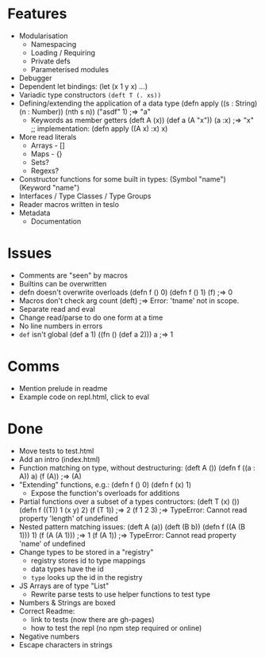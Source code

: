 # Features

 * Modularisation
   * Namespacing
   * Loading / Requiring
   * Private defs
   * Parameterised modules
 * Debugger
 * Dependent let bindings:
    (let (x 1 y x) ...)
 * Variadic type constructors `(deft T (. xs))`
 * Defining/extending the application of a data type
    (defn apply ((s : String) (n : Number)) (nth s n)) ("asdf" 1) ;=> "a"
   * Keywords as member getters
      (deft A (x)) (def a (A "x")) (a :x) ;=> "x"
      ;; implementation:
      (defn apply ((A x) :x) x)
 * More read literals
   * Arrays - []
   * Maps - {}
   * Sets?
   * Regexs?
 * Constructor functions for some built in types:
    (Symbol "name")
    (Keyword "name")
 * Interfaces / Type Classes / Type Groups
 * Reader macros written in teslo
 * Metadata
   * Documentation

# Issues

 * Comments are "seen" by macros
 * Builtins can be overwritten
 * defn doesn't overwrite overloads
    (defn f () 0) (defn f () 1) (f) ;=> 0
 * Macros don't check arg count
    (deft) ;=> Error: 'tname' not in scope.
 * Separate read and eval
 * Change read/parse to do one form at a time
 * No line numbers in errors
 * `def` isn't global
    (def a 1) ((fn () (def a 2))) a ;=> 1

# Comms

 * Mention prelude in readme
 * Example code on repl.html, click to eval

# Done

 * Move tests to test.html
 * Add an intro (index.html)
 * Function matching on type, without destructuring:
    (deft A ()) (defn f ((a : A)) a) (f (A)) ;=> (A)
 * "Extending" functions, e.g.:
    (defn f () 0)
    (defn f (x) 1)
   * Expose the function's overloads for additions
 * Partial functions over a subset of a types contructors:
    (deft T (x) ())
    (defn f ((T)) 1 (x y) 2)
    (f (T 1)) ;=> 2
    (f 1 2 3) ;=> TypeError: Cannot read property 'length' of undefined
 * Nested pattern matching issues:
     (deft A (a)) (deft (B b)) (defn f ((A (B 1))) 1) (f (A (A 1))) ;=> 1
     (f (A 1))     ;=> TypeError: Cannot read property 'name' of undefined
 * Change types to be stored in a "registry"
   * registry stores id to type mappings
   * data types have the id
   * `type` looks up the id in the registry
 * JS Arrays are of type "List"
   * Rewrite parse tests to use helper functions to test type
 * Numbers & Strings are boxed
 * Correct Readme:
   * link to tests (now there are gh-pages)
   * how to test the repl (no npm step required or online)
 * Negative numbers
 * Escape characters in strings
